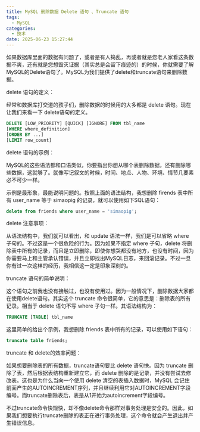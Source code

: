 ```yaml
---
title: MySQL 删除数据 Delete 语句 、Truncate 语句
tags:
  - MySQL
categories:
  - 技术
date: 2025-06-23 15:27:44
---
```


如果数据库里面的数据有问题了，或者是有人捣乱，再或者就是您老人家看这条数据不爽，还有就是您想毁灭证据（其实总是会留下痕迹的）的时候，你就需要了解MySQL的Delete语句了。MySQL为我们提供了delete和truncate语句来删除数据。

delete 语句的定义：

经常和数据库打交道的孩子们，删除数据的时候用的大多都是 delete 语句。现在让我们来看一下 delete语句的定义。

```sql
DELETE [LOW_PRIORITY] [QUICK] [IGNORE] FROM tbl_name
[WHERE where_definition]
[ORDER BY ...]
[LIMIT row_count]
```

delete 语句的示例：

MySQL的这些语法都和口语类似，你要指出你想从哪个表删除数据，还有删除哪些数据，这就够了。就像写记叙文的时候，时间、地点、人物、环境、情节几要素必不可少一样。

示例是最形象，最能说明问题的。按照上面的语法结构，我想删除 firends 表中所有 user\_name 等于 simaopig 的记录，就可以使用如下SQL语句：

```sql
delete from friends where user_name = 'simaopig';
```

delete 注意事项：

从语法结构中，我们就可以看出，和 update 语法一样，我们是可以省略 where 子句的。不过这是一个很危险的行为。因为如果不指定 where 子句，delete 将删除表中所有的记录，而且是立即删除，即使你想哭都没有地方，也没有时间，因为你需要马上和主管承认错误，并且立即找出MySQL日志，来回滚记录。不过一旦你有过一次这样的经历，我相信这一定是印象深刻的。

truncate 语句的简单说明：

这个语句之前我也没有接触过，也没有使用过。因为一般情况下，删除数据大家都在使用delete语句。其实这个 truncate 命令很简单，它的意思是：删除表的所有记录。相当于 delete 语句不写 where 子句一样。其语法结构为：

```sql
TRUNCATE [TABLE] tbl_name
```

这里简单的给出个示例，我想删除 friends 表中所有的记录，可以使用如下语句：

```sql
truncate table friends;
```

truncate 和 delete的效率问题：

如果想要删除表的所有数据，truncate语句要比 delete 语句快。因为 truncate 删除了表，然后根据表结构重新建立它，而 delete 删除的是记录，并没有尝试去修改表。这也是为什么当向一个使用 delete 清空的表插入数据时，MySQL 会记住前面产生的AUTOINCREMENT序列，并且继续利用它对AUTOINCREMENT字段编号。而truncate删除表后，表是从1开始为autoincrement字段编号。

不过truncate命令快规快，却不像delete命令那样对事务处理是安全的。因此，如果我们想要执行truncate删除的表正在进行事务处理，这个命令就会产生退出并产生错误信息。

